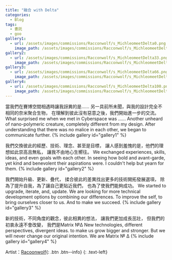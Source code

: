 ```yaml
---
title: "融合 with Delta"
categories:
  - Blog
tags:
  - 委託
  - goo
gallery1:
  - url: /assets/images/commissions/Racconwolf/s_MichleomeetDelta0.png
    image_path: /assets/images/commissions/Racconwolf/s_MichleomeetDelta0.png
gallery2:
  - url: /assets/images/commissions/Racconwolf/s_MichleomeetDelta33.png
    image_path: /assets/images/commissions/Racconwolf/s_MichleomeetDelta33.png
gallery3:
  - url: /assets/images/commissions/Racconwolf/s_MichleomeetDelta66.png
    image_path: /assets/images/commissions/Racconwolf/s_MichleomeetDelta66.png
gallery4:
  - url: /assets/images/commissions/Racconwolf/s_MichleomeetDelta100.png
    image_path: /assets/images/commissions/Racconwolf/s_MichleomeetDelta100.png
---
```


當我們在賽博空間相遇時讓我訝異的是……
另一具前所未聞，與我的設計完全不相同的奈米聚合生物，
在理解到彼此沒有惡意之後，我們開始進一步的交流。
What surprised me when we met in Cyberspace was ......
Another unheard of nano-polymeric creature, completely different from my design.
After understanding that there was no malice in each other, we began to communicate further.
{% include gallery id="gallery1" %}

我們交換彼此的經歷、技術、理念、甚至是目標，
讓人感到羞愧的是，他們的理想如此崇高且無私，
讓我不由地心生嚮往。
We exchanged experiences, skills, ideas, and even goals with each other.
In seeing how bold and avant-garde, yet kind and benevolent their aspirations were.
I couldn't help but yearn for them.
{% include gallery id="gallery2" %}

我們開始升級、更新、疊代，
揉合彼此的差異找出更多的技術開拓發展選項，
除為了提升自我，為了讓自己更貼近我們，
也為了使我們能夠成功。
We started to upgrade, iterate, and, update.
We are looking for more technical development options by combining our differences.
To improve the self, to bring ourselves closer to us.
And to make we succeed.
{% include gallery id="gallery3" %}

新的技術，不同角度的觀念，彼此相異的想法，
讓我們更加成長茁壯，
但我們的初衷永遠不會改變，
我們是Matrix №Δ
New technologies, different perspectives, divergent ideas.
to make us grow bigger and stronger.
But we will never change our original intention.
We are Matrix № Δ
{% include gallery id="gallery4" %}

Artist：[Racoonwolf](https://mobile.twitter.com/racoonwolf){: .btn .btn--info}
{: .text-left}
